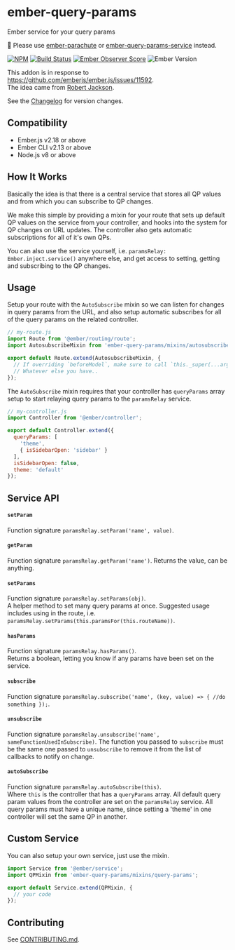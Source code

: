 # ember-query-params

Ember service for your query params

:construction: Please use [ember-parachute] or [ember-query-params-service] instead.

[![NPM][npm-badge-img]][npm-badge-link]
[![Build Status][travis-badge]][travis-badge-url]
[![Ember Observer Score][ember-observer-badge]][ember-observer-url]
![Ember Version][ember-version]

This addon is in response to https://github.com/emberjs/ember.js/issues/11592.  
The idea came from [Robert Jackson].

See the [Changelog] for version changes.

## Compatibility

* Ember.js v2.18 or above
* Ember CLI v2.13 or above
* Node.js v8 or above


## How It Works

Basically the idea is that there is a central service that stores all QP values
and from which you can subscribe to QP changes.

We make this simple by providing a mixin for your route that sets up default QP
values on the service from your controller, and hooks into the system for QP changes
on URL updates. The controller also gets automatic subscriptions for all of it's own
QPs.

You can also use the service yourself, i.e. `paramsRelay: Ember.inject.service()` anywhere
else, and get access to setting, getting and subscribing to the QP changes.


## Usage

Setup your route with the `AutoSubscribe` mixin so we can listen for changes
in query params from the URL, and also setup automatic subscribes for all
of the query params on the related controller.

```js
// my-route.js
import Route from '@ember/routing/route';
import AutosubscribeMixin from 'ember-query-params/mixins/autosubscribe';

export default Route.extend(AutosubscribeMixin, {
  // If overriding `beforeModel`, make sure to call `this._super(...arguments)`.
  // Whatever else you have..
});
```

The `AutoSubscribe` mixin requires that your controller has `queryParams` array
setup to start relaying query params to the `paramsRelay` service.

```js
// my-controller.js
import Controller from '@ember/controller';

export default Controller.extend({
  queryParams: [
    'theme',
    { isSidebarOpen: 'sidebar' }
  ],
  isSidebarOpen: false,
  theme: 'default'
});
```


## Service API

#### `setParam`

Function signature `paramsRelay.setParam('name', value)`.

#### `getParam`

Function signature `paramsRelay.getParam('name')`. Returns the value, can be anything.

#### `setParams`

Function signature `paramsRelay.setParams(obj)`.  
A helper method to set many query params at once. Suggested usage includes
using in the route, i.e. `paramsRelay.setParams(this.paramsFor(this.routeName))`.

#### `hasParams`

Function signature `paramsRelay.hasParams()`.  
Returns a boolean, letting you know if any params have been set on the service.

#### `subscribe`

Function signature `paramsRelay.subscribe('name', (key, value) => { //do something });`.

#### `unsubscribe`

Function signature `paramsRelay.unsubscribe('name', sameFunctionUsedInSubscribe)`.
The function you passed to `subscribe` must be the same one passed to `unsubscribe` to remove it from
the list of callbacks to notify on change.

#### `autoSubscribe`

Function signature `paramsRelay.autoSubscribe(this)`.  
Where `this` is the controller that has a `queryParams` array.
All default query param values from the controller are set on the `paramsRelay` service.
All query params must have a unique name, since setting a 'theme' in one controller will set the same QP in another.


## Custom Service

You can also setup your own service, just use the mixin.

```js
import Service from '@ember/service';
import QPMixin from 'ember-query-params/mixins/query-params';

export default Service.extend(QPMixin, {
  // your code
});
```

## Contributing

See [CONTRIBUTING.md].

[ember-parachute]: https://github.com/offirgolan/ember-parachute
[ember-query-params-service]: https://github.com/NullVoxPopuli/ember-query-params-service
[npm-badge-img]: https://badge.fury.io/js/ember-query-params.svg
[npm-badge-link]: http://badge.fury.io/js/ember-query-params
[travis-badge]: https://travis-ci.org/knownasilya/ember-query-params.svg
[travis-badge-url]: https://travis-ci.org/knownasilya/ember-query-params
[ember-observer-badge]: http://emberobserver.com/badges/ember-query-params.svg
[ember-observer-url]: http://emberobserver.com/addons/ember-query-params
[ember-version]: https://embadge.io/v1/badge.svg?start=1.13.0
[Robert Jackson]: https://github.com/rwjblue
[polyfill]: https://github.com/babel/ember-cli-babel#polyfill
[CONTRIBUTING.md]: CONTRIBUTING.md
[Changelog]: CHANGELOG.md
